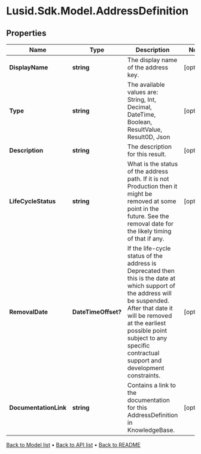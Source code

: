 # Lusid.Sdk.Model.AddressDefinition

## Properties

Name | Type | Description | Notes
------------ | ------------- | ------------- | -------------
**DisplayName** | **string** | The display name of the address key. | [optional] 
**Type** | **string** | The available values are: String, Int, Decimal, DateTime, Boolean, ResultValue, Result0D, Json | [optional] 
**Description** | **string** | The description for this result. | [optional] 
**LifeCycleStatus** | **string** | What is the status of the address path. If it is not Production then it might be removed at some point in the future. See the removal date for the likely timing of that if any. | [optional] 
**RemovalDate** | **DateTimeOffset?** | If the life-cycle status of the address is Deprecated then this is the date at which support of the address will be suspended. After that date it will be removed at the earliest possible point subject to any specific contractual support and development constraints. | [optional] 
**DocumentationLink** | **string** | Contains a link to the documentation for this AddressDefinition in KnowledgeBase. | [optional] 

[Back to Model list](../README.md#documentation-for-models) &#8226; [Back to API list](../README.md#documentation-for-api-endpoints) &#8226; [Back to README](../README.md)

